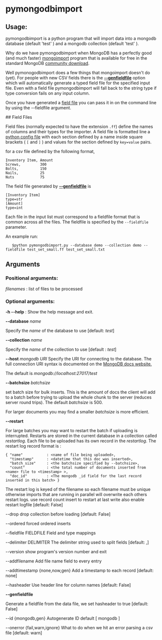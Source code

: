 # pymongodbimport

## Usage:

pymongodbimport is a python program that will import data into a mongodb
database (default 'test' ) and a mongodb collection (default 'test' ).
 
Why do we have pymongodbimport when MongoDB has a perfectly good (and much faster)
[mongoimport](https://docs.mongodb.com/manual/reference/program/mongoimport/) program 
that is available for free in the standard MongoDB [community download](https://www.mongodb.com/download-center#community).

Well pymonogodbimport does a few things that mongoimport doesn't do (yet). For people
with new CSV fields there is the [**--genfieldfile**](#genfieldfile) option which will automatically
generate a typed field file for the specified input file. Even with a field file pymongodbimport
will fall back to the string type if type conversion fails on any input column.

Once you have generated a [field file](#fieldfile) you can pass it in on the command line
by using the --fieldfile argument.

<a name="fieldfile"></a>## Field Files

Field files (normally expected to have the extension `.ff`) define the names of columns and their
types for the importer. A field file is formatted line a
[python config file](https://docs.python.org/2/library/configparser.html)
with each section defined by a name inside square brackets ( `[` and `]` ) and values for
the section defined by `key=value` pairs.

for a csv file defined by the following format,

```
Inventory Item, Amount
Screws,         300
Bolts,          150
Nails,          25
Nuts            75
```

The field file generated by [**--genfieldfile**](#genfieldfile) is

```
[Inventory Item]
type=str
[Amount]
type=int
```



Each file in the input list must correspond to a fieldfile format that is
common across all the files. The fieldfile is specified by the  `--fieldfile` parameter.

An example run:

```
   $python pymongodbimport.py --database demo --collection demo --fieldfile test_set_small.ff test_set_small.txt
```

## Arguments

### Positional arguments:
  *filenames*        : list of files to be processed

### Optional arguments:

**-h --help**      : Show the help message and exit.

**--database** *name* 

Specify the *name* of the database to use  [default: *test*]

**--collection** *name*

Specify the *name* of the collection to use [default : *test*]

**--host** *mongodb URI*
Specify the URI for connecting to the database. The full connection
URI syntax is documented on the
[MongoDB docs website.](https://docs.mongodb.com/manual/reference/connection-string/)

The default is *mongodb://localhost:27017/test*

**--batchsize** *batchsize*

set batch size for bulk inserts. This is the amount of docs the client
will add to a batch before trying to upload the whole chunk to the
server (reduces server round trips). The default *batchsize* is 500.

For larger documents you may find a smaller *batchsize* is more efficient.

**--restart**

For large batches you may want to restart the batch if uploading is
interrupted. Restarts are stored in the current database in a collection 
called *restartlog*. Each file to be uploaded has its own record in the 
*restartlog*. The restart log record format is :

```
{ "name"           : <name of file being uploaded>, 
  "timestamp"      : <datetime that this doc was inserted>,
  "batch_size"     : <the batchsize specified by --batchsize>,
  "count"          : <the total number of documents inserted from <name> file to <timestamp> >,
  "doc_id"         : <The mongodb _id field for the last record inserted in this batch> }
```

The restart log is keyed of the filename so each filename must be unique otherwise
imports that are running in parallel will overwrite each others restart logs.
use record count insert to restart at last write also
                        enable restart logfile [default: False]


  --drop                drop collection before loading [default: False]

  --ordered             forced ordered inserts

  --fieldfile FIELDFILE
                        Field and type mappings

  --delimiter DELIMITER
                        The delimiter string used to split fields [default: ,]

  --version             show program's version number and exit

  --addfilename         Add file name field to every entry

  --addtimestamp {none,now,gen}
                        Add a timestamp to each record [default: none]

  --hasheader           Use header line for column names [default: False]

  <a name="genfieldfile"></a>**--genfieldfile**        
  
  Generate a fieldfile from the data file, we set
                        hasheader to true [default: False]

  --id {mongodb,gen}    Autogenerate ID default [ mongodb ]

  --onerror {fail,warn,ignore}
                        What to do when we hit an error parsing a csv file
                        [default: warn]
